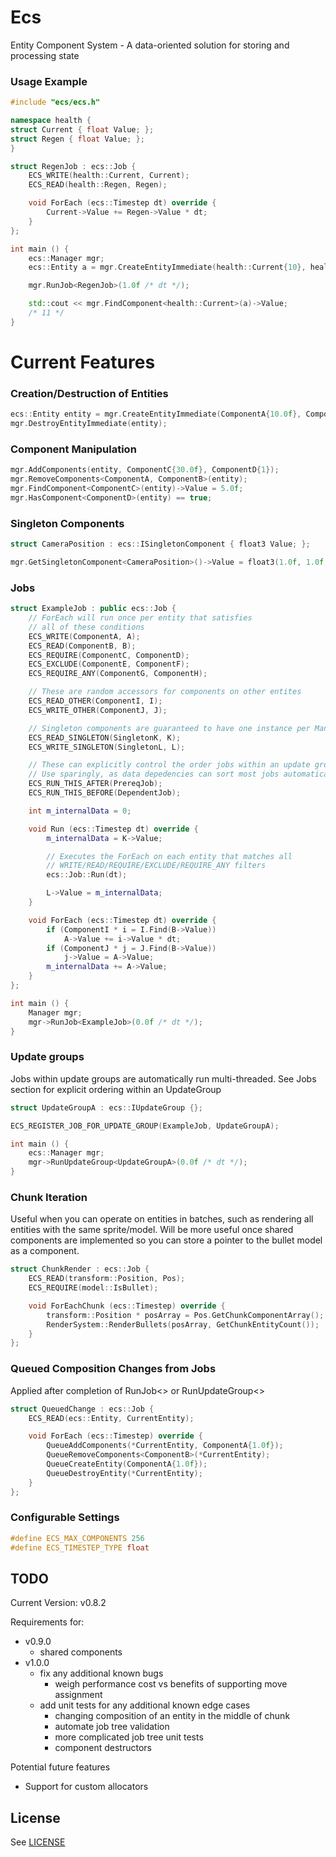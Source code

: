 # Ecs
Entity Component System - A data-oriented solution for storing and processing state

### Usage Example
```C++
#include "ecs/ecs.h"

namespace health {
struct Current { float Value; };
struct Regen { float Value; };
}

struct RegenJob : ecs::Job {
    ECS_WRITE(health::Current, Current);
    ECS_READ(health::Regen, Regen);

    void ForEach (ecs::Timestep dt) override {
        Current->Value += Regen->Value * dt;
    }
};

int main () {
    ecs::Manager mgr;
    ecs::Entity a = mgr.CreateEntityImmediate(health::Current{10}, health::Regen{1});

    mgr.RunJob<RegenJob>(1.0f /* dt */);

    std::cout << mgr.FindComponent<health::Current>(a)->Value;
    /* 11 */
}
```

# Current Features
### Creation/Destruction of Entities
```C++
ecs::Entity entity = mgr.CreateEntityImmediate(ComponentA{10.0f}, ComponentB{20.0f}, ...);
mgr.DestroyEntityImmediate(entity);
```

### Component Manipulation
```C++
mgr.AddComponents(entity, ComponentC{30.0f}, ComponentD{1});
mgr.RemoveComponents<ComponentA, ComponentB>(entity);
mgr.FindComponent<ComponentC>(entity)->Value = 5.0f;
mgr.HasComponent<ComponentD>(entity) == true;
```

### Singleton Components
```C++
struct CameraPosition : ecs::ISingletonComponent { float3 Value; };

mgr.GetSingletonComponent<CameraPosition>()->Value = float3(1.0f, 1.0f, 1.0f);
```

### Jobs
```C++
struct ExampleJob : public ecs::Job {
    // ForEach will run once per entity that satisfies
    // all of these conditions
    ECS_WRITE(ComponentA, A);
    ECS_READ(ComponentB, B);
    ECS_REQUIRE(ComponentC, ComponentD);
    ECS_EXCLUDE(ComponentE, ComponentF);
    ECS_REQUIRE_ANY(ComponentG, ComponentH);

    // These are random accessors for components on other entites
    ECS_READ_OTHER(ComponentI, I);
    ECS_WRITE_OTHER(ComponentJ, J);

    // Singleton components are guaranteed to have one instance per Manager
    ECS_READ_SINGLETON(SingletonK, K);
    ECS_WRITE_SINGLETON(SingletonL, L);

    // These can explicitly control the order jobs within an update group
    // Use sparingly, as data depedencies can sort most jobs automatically
    ECS_RUN_THIS_AFTER(PrereqJob);
    ECS_RUN_THIS_BEFORE(DependentJob);

    int m_internalData = 0;

    void Run (ecs::Timestep dt) override {
        m_internalData = K->Value;

        // Executes the ForEach on each entity that matches all
        // WRITE/READ/REQUIRE/EXCLUDE/REQUIRE_ANY filters
        ecs::Job::Run(dt);

        L->Value = m_internalData;
    }

    void ForEach (ecs::Timestep dt) override {
        if (ComponentI * i = I.Find(B->Value))
            A->Value += i->Value * dt;
        if (ComponentJ * j = J.Find(B->Value))
            j->Value = A->Value;
        m_internalData += A->Value;
    }
};

int main () {
    Manager mgr;
    mgr->RunJob<ExampleJob>(0.0f /* dt */);
}
```

### Update groups
Jobs within update groups are automatically run multi-threaded.
See Jobs section for explicit ordering within an UpdateGroup
```C++
struct UpdateGroupA : ecs::IUpdateGroup {};

ECS_REGISTER_JOB_FOR_UPDATE_GROUP(ExampleJob, UpdateGroupA);

int main () {
    ecs::Manager mgr;
    mgr->RunUpdateGroup<UpdateGroupA>(0.0f /* dt */);
}
```

### Chunk Iteration
Useful when you can operate on entities in batches, such as rendering all entities with the same sprite/model.
Will be more useful once shared components are implemented so you can store a pointer to the bullet model as a component.
```C++
struct ChunkRender : ecs::Job {
    ECS_READ(transform::Position, Pos);
    ECS_REQUIRE(model::IsBullet);

    void ForEachChunk (ecs::Timestep) override {
        transform::Position * posArray = Pos.GetChunkComponentArray();
        RenderSystem::RenderBullets(posArray, GetChunkEntityCount());
    }
};
```

### Queued Composition Changes from Jobs
Applied after completion of RunJob<> or RunUpdateGroup<>
```C++
struct QueuedChange : ecs::Job {
    ECS_READ(ecs::Entity, CurrentEntity);

    void ForEach (ecs::Timestep) override {
        QueueAddComponents(*CurrentEntity, ComponentA{1.0f});
        QueueRemoveComponents<ComponentB>(*CurrentEntity);
        QueueCreateEntity(ComponentA{1.0f});
        QueueDestroyEntity(*CurrentEntity);
    }
};
```

### Configurable Settings
```C++
#define ECS_MAX_COMPONENTS 256
#define ECS_TIMESTEP_TYPE float
```

## TODO
Current Version: v0.8.2

Requirements for:
- v0.9.0
  - shared components
- v1.0.0
  - fix any additional known bugs
    - weigh performance cost vs benefits of supporting move assignment
  - add unit tests for any additional known edge cases
    - changing composition of an entity in the middle of chunk
    - automate job tree validation
    - more complicated job tree unit tests
    - component destructors

Potential future features
  - Support for custom allocators

## License
See [LICENSE](LICENSE)

